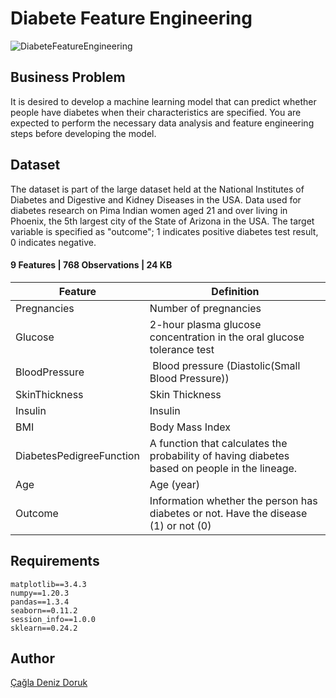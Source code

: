 # Diabete Feature Engineering
![DiabeteFeatureEngineering](https://user-images.githubusercontent.com/84645968/217634401-1cfdf202-b1e2-421f-96d2-0b33cfc741d8.png)

## Business Problem 
It is desired to develop a machine learning model that can predict whether people have diabetes when their characteristics are specified. You are expected to perform the necessary data analysis and feature engineering steps before developing the model.
## Dataset
The dataset is part of the large dataset held at the National Institutes of Diabetes and Digestive and Kidney Diseases in the USA. Data used for diabetes research on Pima Indian women aged 21 and over living in Phoenix, the 5th largest city of the State of Arizona in the USA. The target variable is specified as "outcome"; 1 indicates positive diabetes test result, 0 indicates negative.
#### 9 Features | 768 Observations | 24 KB
| Feature | Definition |
| --- | --- |
| Pregnancies | Number of pregnancies |
| Glucose | 2-hour plasma glucose concentration in the oral glucose tolerance test |
| BloodPressure | Blood pressure (Diastolic(Small Blood Pressure)) |
| SkinThickness | Skin Thickness |
| Insulin | Insulin |
| BMI | Body Mass Index |
| DiabetesPedigreeFunction | A function that calculates the probability of having diabetes based on people in the lineage. |
| Age | Age (year) |
| Outcome | Information whether the person has diabetes or not. Have the disease (1) or not (0) |
## Requirements
```
matplotlib==3.4.3
numpy==1.20.3
pandas==1.3.4
seaborn==0.11.2
session_info==1.0.0
sklearn==0.24.2
```
## Author
[Çağla Deniz Doruk](https://github.com/cagladenizdoruk)
